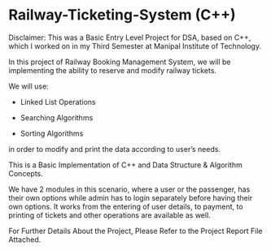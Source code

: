 # Railway-Ticketing-System (C++)

Disclaimer: This was a Basic Entry Level Project for DSA, based on C++, which I worked on in my Third Semester at Manipal Institute of Technology.

In this project of Railway Booking Management System, we will be 
implementing the ability to reserve and modify railway tickets.

We will 
use:

- Linked List Operations 

- Searching Algorithms

- Sorting Algorithms

in order to modify 
and print the data according to user’s needs. 


This is a Basic Implementation of C++ and Data Structure & Algorithm Concepts.

We have 2 
modules in this scenario, where a user or the passenger, has their own 
options while admin has to login separately before having their own 
options. It works from the entering of user details, to payment, to 
printing of tickets and other operations are available as well.

For Further Details About the Project, Please Refer to the Project Report File Attached.
